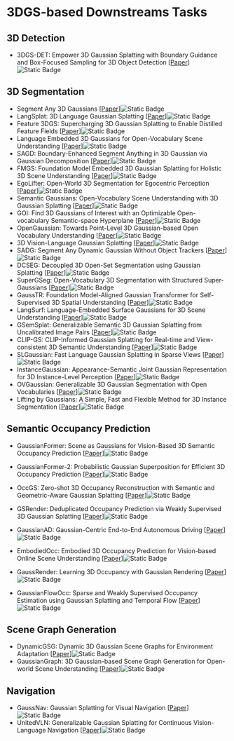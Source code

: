 # 3DGS-based Downstreams Tasks

## 3D Detection

- 3DGS-DET: Empower 3D Gaussian Splatting with Boundary Guidance and Box-Focused Sampling for 3D Object Detection [[Paper](https://doi.org/10.48550/arXiv.2410.01647)]![Static Badge](https://img.shields.io/badge/arXiv%202410-red)

## 3D Segmentation
- Segment Any 3D Gaussians [[Paper](https://arxiv.org/abs/2312.00860)]![Static Badge](https://img.shields.io/badge/arXiv%202312-red)
- LangSplat: 3D Language Gaussian Splatting [[Paper](https://arxiv.org/abs/2312.16084)]![Static Badge](https://img.shields.io/badge/CVPR%202024-blue)
- Feature 3DGS: Supercharging 3D Gaussian Splatting to Enable Distilled Feature Fields [[Paper](https://arxiv.org/abs/2312.03203)]![Static Badge](https://img.shields.io/badge/CVPR%202024-blue)
- Language Embedded 3D Gaussians for Open-Vocabulary Scene Understanding [[Paper](https://arxiv.org/abs/2311.18482)]![Static Badge](https://img.shields.io/badge/CVPR%202024-blue)
- SAGD: Boundary-Enhanced Segment Anything in 3D Gaussian via Gaussian Decomposition [[Paper](https://arxiv.org/abs/2401.17857)]![Static Badge](https://img.shields.io/badge/arXiv%202401-red)
- FMGS: Foundation Model Embedded 3D Gaussian Splatting for Holistic 3D Scene Understanding [[Paper](https://arxiv.org/abs/2401.01970)]![Static Badge](https://img.shields.io/badge/IJCV-green)
- EgoLifter: Open-World 3D Segmentation for Egocentric Perception [[Paper](https://arxiv.org/abs/2403.18118)]![Static Badge](https://img.shields.io/badge/ECCV%202024-blue)
- Semantic Gaussians: Open-Vocabulary Scene Understanding with 3D Gaussian Splatting [[Paper](https://arxiv.org/abs/2403.15624)]![Static Badge](https://img.shields.io/badge/arXiv%202403-red)
- GOI: Find 3D Gaussians of Interest with an Optimizable Open-vocabulary Semantic-space Hyperplane [[Paper](https://arxiv.org/abs/2405.17596)]![Static Badge](https://img.shields.io/badge/ACM%20MM%202024-blue)
- OpenGaussian: Towards Point-Level 3D Gaussian-based Open Vocabulary Understanding [[Paper](https://arxiv.org/abs/2406.02058)]![Static Badge](https://img.shields.io/badge/NeurIPS%202024-blue)
- 3D Vision-Language Gaussian Splatting [[Paper](https://doi.org/10.48550/arXiv.2410.07577)]![Static Badge](https://img.shields.io/badge/arXiv%202410-red)
- SADG: Segment Any Dynamic Gaussian Without Object Trackers [[Paper](https://arxiv.org/abs/2411.19290)]![Static Badge](https://img.shields.io/badge/arXiv%202411-red)
- DCSEG: Decoupled 3D Open-Set Segmentation using Gaussian Splatting [[Paper](https://arxiv.org/abs/2412.10972)]![Static Badge](https://img.shields.io/badge/arXiv%202412-red)
- SuperGSeg: Open-Vocabulary 3D Segmentation with Structured Super-Gaussians [[Paper](https://arxiv.org/abs/2412.10231)]![Static Badge](https://img.shields.io/badge/arXiv%202412-red)
- GaussTR: Foundation Model-Aligned Gaussian Transformer for Self-Supervised 3D Spatial Understanding [[Paper](https://arxiv.org/abs/2412.13193)]![Static Badge](https://img.shields.io/badge/cvpr%202025-red)
- LangSurf: Language-Embedded Surface Gaussians for 3D Scene Understanding [[Paper](https://arxiv.org/abs/2412.17635)]![Static Badge](https://img.shields.io/badge/arXiv%202412-red)
- GSemSplat: Generalizable Semantic 3D Gaussian Splatting from Uncalibrated Image Pairs [[Paper](https://arxiv.org/abs/2412.16932)]![Static Badge](https://img.shields.io/badge/arXiv%202412-red)
- CLIP-GS: CLIP-Informed Gaussian Splatting for Real-time and View-consistent 3D Semantic Understanding [[Paper](https://arxiv.org/abs/2404.14249)]![Static Badge](https://img.shields.io/badge/arXiv%202404-red)
- SLGaussian: Fast Language Gaussian Splatting in Sparse Views [[Paper](https://arxiv.org/abs/2412.08331)]![Static Badge](https://img.shields.io/badge/arXiv%202412-red)
- InstanceGaussian: Appearance-Semantic Joint Gaussian Representation for 3D Instance-Level Perception [[Paper](https://arxiv.org/abs/2411.19235)]![Static Badge](https://img.shields.io/badge/arXiv%202411-red)
- OVGaussian: Generalizable 3D Gaussian Segmentation with Open Vocabularies [[Paper](https://arxiv.org/abs/2501.00326)]![Static Badge](https://img.shields.io/badge/arXiv%202501-red)
- Lifting by Gaussians: A Simple, Fast and Flexible Method for 3D Instance Segmentation [[Paper](https://arxiv.org/abs/2502.00173)]![Static Badge](https://img.shields.io/badge/WACV%202025-blue)






## Semantic Occupancy Prediction

- GaussianFormer: Scene as Gaussians for Vision-Based 3D Semantic Occupancy Prediction [[Paper](https://doi.org/10.48550/arXiv.2405.17429)]![Static Badge](https://img.shields.io/badge/ECCV%202024-blue)

- GaussianFormer-2: Probabilistic Gaussian Superposition for Efficient 3D Occupancy Prediction [[Paper](https://doi.org/10.48550/arXiv.2412.04384)]![Static Badge](https://img.shields.io/badge/arXiv%202412-red)

- OccGS: Zero-shot 3D Occupancy Reconstruction with Semantic and Geometric-Aware Gaussian Splatting [[Paper](https://arxiv.org/abs/2502.04981)]![Static Badge](https://img.shields.io/badge/arXiv%202502-red)

- GSRender: Deduplicated Occupancy Prediction via Weakly Supervised 3D Gaussian Splatting [[Paper](https://arxiv.org/abs/2412.14579)]![Static Badge](https://img.shields.io/badge/arXiv%202412-red)

- GaussianAD: Gaussian-Centric End-to-End Autonomous Driving [[Paper](https://arxiv.org/abs/2412.10371)]![Static Badge](https://img.shields.io/badge/arXiv%202412-red)

- EmbodiedOcc: Embodied 3D Occupancy Prediction for Vision-based Online Scene Understanding [[Paper](https://arxiv.org/abs/2412.04380)]![Static Badge](https://img.shields.io/badge/arXiv%202412-red)

- GaussRender: Learning 3D Occupancy with Gaussian Rendering [[Paper](https://arxiv.org/abs/2502.05040)]![Static Badge](https://img.shields.io/badge/arXiv%202502-red)

- GaussianFlowOcc: Sparse and Weakly Supervised Occupancy Estimation using Gaussian Splatting and Temporal Flow [[Paper](https://arxiv.org/abs/2502.17288)]![Static Badge](https://img.shields.io/badge/arXiv%202502-red)


## Scene Graph Generation

- DynamicGSG: Dynamic 3D Gaussian Scene Graphs for Environment Adaptation [[Paper](https://arxiv.org/abs/2502.15309)]![Static Badge](https://img.shields.io/badge/arXiv%202502-red)
- GaussianGraph: 3D Gaussian-based Scene Graph Generation for Open-world Scene Understanding [[Paper](https://arxiv.org/abs/2503.04034)]![Static Badge](https://img.shields.io/badge/arXiv%202503-red)


## Navigation
- GaussNav: Gaussian Splatting for Visual Navigation [[Paper](https://doi.org/10.1109/tpami.2025.3538496)]![Static Badge](https://img.shields.io/badge/TPAMI-green)
- UnitedVLN: Generalizable Gaussian Splatting for Continuous Vision-Language Navigation [[Paper](https://doi.org/10.48550/arXiv.2411.16053)]![Static Badge](https://img.shields.io/badge/arXiv%202411-red)

